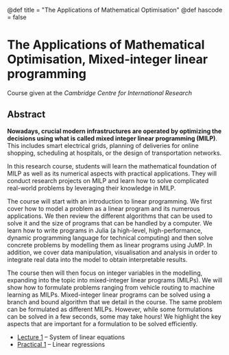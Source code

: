 @def title = "The Applications of Mathematical Optimisation"
@def hascode = false

# The Applications of Mathematical Optimisation, Mixed-integer linear programming

Course given at the *Cambridge Centre for International Research*

## Abstract

**Nowadays, crucial modern infrastructures are operated by optimizing the decisions using what is called mixed integer linear programming (MILP)**.
This includes smart electrical grids, planning of deliveries for online shopping, scheduling at hospitals, or the design of transportation networks.

In this research course, students will learn the mathematical foundation of MILP as well as its numerical aspects with practical applications.
They will conduct research projects on MILP and learn how to solve complicated real-world problems by leveraging their knowledge in MILP.

The course will start with an introduction to linear programming.
We first cover how to model a problem as a linear program and its numerous applications.
We then review the different algorithms that can be used to solve it and the size of programs that can be handled by a computer.
We learn how to write programs in Julia (a high-level, high-performance, dynamic programming language for technical computing)
and then solve concrete problems by modelling them as linear programs using JuMP.
In addition, we cover data manipulation, visualisation and analysis in order to integrate real data into the model to obtain interpretable results.

The course then will then focus on integer variables in the modelling, expanding into the topic into mixed-integer linear programs (MILPs).
We will show how to formulate problems ranging from vehicle routing to machine learning as MILPs.
Mixed-integer linear programs can be solved using a branch and bound algorithm that we detail in the course.
The same problem can be formulated as different MILPs.
However, while some formulations can be solved in a few seconds, some may take hours!
We highlight the key aspects that are important for a formulation to be solved efficiently.

* [Lecture 1](/ccir/lecture1) &ndash; System of linear equations
* [Practical 1](/ccir/practical1) &ndash; Linear regressions
